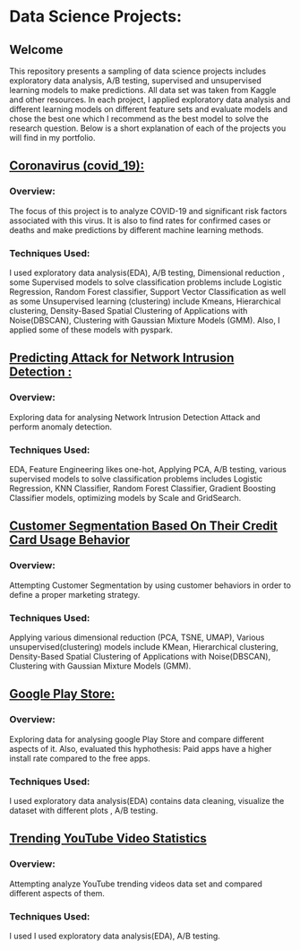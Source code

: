 
# Data Science Projects:
## Welcome

This repository presents a sampling of data science projects includes exploratory data analysis, A/B testing, supervised and unsupervised learning models to make predictions. All data set was taken from Kaggle and other resources. In each project, I applied exploratory data analysis and different learning models on different feature sets and evaluate models and chose the best one which I recommend as the best model to solve the research question. Below is a short explanation of each of the projects  you will find in my portfolio. 

## [Coronavirus (covid_19):](https://github.com/parichehrma/PariMa.github.io./blob/master/Capstone%20Final%20about%20%20covid19.ipynb)

### Overview: 
The focus of this project is to analyze COVID-19 and significant risk factors associated with this virus. It is also to find rates for confirmed cases or deaths and make predictions by different machine learning methods.

### Techniques Used:
I used exploratory data analysis(EDA), A/B testing, Dimensional reduction , some Supervised models to solve classification problems include Logistic Regression, Random Forest classifier, Support Vector Classification as well as some Unsupervised learning (clustering) include Kmeans, Hierarchical clustering, Density-Based Spatial Clustering of Applications with Noise(DBSCAN), Clustering with Gaussian Mixture Models (GMM). Also, I applied some of these models with pyspark.
 
## [Predicting Attack for Network Intrusion Detection :](https://github.com/parichehrma/PariMa.github.io./blob/master/Capstone%20of%20Supervised%20Learning%20final.ipynb)

### Overview:
Exploring data for analysing Network Intrusion Detection Attack and perform anomaly detection.

### Techniques Used:
EDA, Feature Engineering likes one-hot, Applying PCA, A/B testing, various supervised models to solve classification problems includes Logistic Regression, KNN Classifier, Random Forest Classifier, Gradient Boosting Classifier models, optimizing models by Scale and GridSearch. 

## [Customer Segmentation Based On Their Credit Card Usage Behavior](https://github.com/parichehrma/PariMa.github.io./blob/master/Capstone%20of%20Unsupervised%20learning1.ipynb)

### Overview:
Attempting Customer Segmentation by using customer behaviors in order to define a proper marketing strategy.

### Techniques Used:
Applying various dimensional reduction (PCA, TSNE, UMAP), Various unsupervised(clustering) models include KMean, Hierarchical clustering, Density-Based Spatial Clustering of Applications with Noise(DBSCAN), Clustering with Gaussian Mixture Models (GMM).

## [Google Play Store:](https://github.com/parichehrma/PariMa.github.io./blob/master/Capstone%202%20Google%20Play%20Store%20Apps_KN_20191112.ipynb)

### Overview:
Exploring data for analysing google Play Store and compare different aspects of it. Also, evaluated this hyphothesis: Paid apps have a higher install rate compared to the free apps.

### Techniques Used:
I used exploratory data analysis(EDA) contains data cleaning, visualize the dataset with different plots , A/B testing.

## [Trending YouTube Video Statistics](https://github.com/parichehrma/PariMa.github.io./blob/master/Capstone_1_Trending%20YouTube%20Video%20Statistics.ipynb)

### Overview:
Attempting analyze YouTube trending videos data set and compared different aspects of them.

### Techniques Used:
I used I used exploratory data analysis(EDA), A/B testing.
